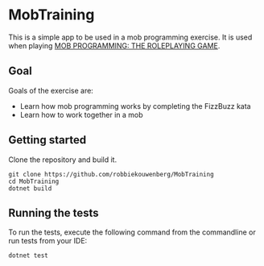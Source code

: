 # MobTraining

This is a simple app to be used in a mob programming exercise.
It is used when playing [MOB PROGRAMMING: THE ROLEPLAYING GAME](https://github.com/willemlarsen/mobprogrammingrpg/blob/master/README.md).

## Goal

Goals of the exercise are:
- Learn how mob programming works by completing the FizzBuzz kata
- Learn how to work together in a mob

## Getting started

Clone the repository and build it.

```console
git clone https://github.com/robbiekouwenberg/MobTraining
cd MobTraining
dotnet build
```

## Running the tests

To run the tests, execute the following command from the commandline or run tests from your IDE:

```console
dotnet test
```